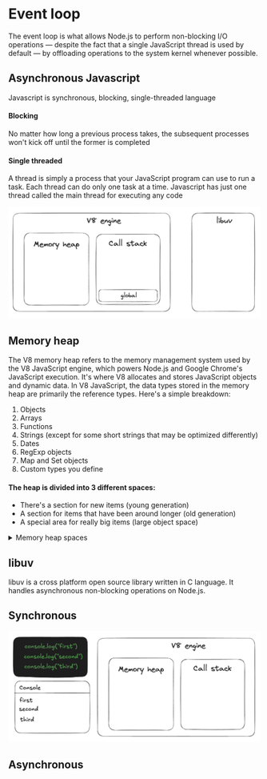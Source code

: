# Event loop

The event loop is what allows Node.js to perform non-blocking I/O operations —
despite the fact that a single JavaScript thread is used by default — by
offloading operations to the system kernel whenever possible.

## Asynchronous Javascript

Javascript is synchronous, blocking, single-threaded language

#### Blocking

No matter how long a previous process takes, the subsequent processes won't kick
off until the former is completed

#### Single threaded

A thread is simply a process that your JavaScript program can use to run a task.
Each thread can do only one task at a time. Javascript has just one thread
called the main thread for executing any code

![Event loop](./assets/Screenshot%202024-09-04%20at%2007.16.48.png "Event loop")

## Memory heap

The V8 memory heap refers to the memory management system used by the V8
JavaScript engine, which powers Node.js and Google Chrome's JavaScript
execution. It's where V8 allocates and stores JavaScript objects and dynamic
data. In V8 JavaScript, the data types stored in the memory heap are primarily the reference types. Here's a simple breakdown:
1. Objects
2. Arrays
3. Functions
4. Strings (except for some short strings that may be optimized differently)
5. Dates
6. RegExp objects
7. Map and Set objects
8. Custom types you define 

#### The heap is divided into 3 different spaces:
- There's a section for new items (young generation)
- A section for items that have been around longer (old generation)
- A special area for really big items (large object space)

<details>
  <summary>Memory heap spaces</summary>

  <h3>New Space (Young Generation):</h3>
  <ol>
    <li>
      <strong>Purpose:</strong> The new space is where most objects are initially allocated. It is relatively small and optimized for short-lived objects.
    </li>
    <li>
      <strong>Subdivisions:</strong>
      <ol>
        <li>
          <strong>Eden Space:</strong> Newly created objects are first allocated here.
        </li>
        <li>
          <strong>Survivor Spaces:</strong> Objects that survive a garbage collection cycle in the Eden
          space are moved to one of the two survivor spaces (from-space and to-space).
        </li>
      </ol>
    </li>
    <li>
      <strong>Garbage Collection:</strong> Minor garbage collections happen frequently in the new space
      to free up memory. If an object survives several minor collections, it is promoted to the old space.
    </li>
  </ol>

  <h3>Old Space (Old Generation):</h3>
  <ol>
    <li>
      <strong>Purpose:</strong> The old space holds objects that have lived long enough in the new space to be considered long-lived.
    </li>
    <li>
      <strong>Subdivisions:</strong>
      <ol>
        <li>
          <strong>Old Pointer Space:</strong> Stores objects with references to other objects.
        </li>
        <li>
          <strong>Old Data Space:</strong> Stores objects with references to other objects.
        </li>
      </ol>
    </li>
    <li>
      <strong>Garbage collection:</strong> Major garbage collections are less frequent and more costly. The objects here are often deeply rooted in the application and are not collected often
    </li>
  </ol>

  <h3>Large Object Space:</h3>
  <ol>
    <li>
      <strong>Purpose:</strong> Objects that are too large to fit into the new space are allocated here
    </li>
    <li>
      <strong>Garbage collection:</strong> Objects in this space are individually managed and garbage collected.
    </li>
  </ol>
</details>
  
## libuv
libuv is a cross platform open source library written in C language. It handles
asynchronous non-blocking operations on Node.js.

## Synchronous
![Execution stack](./assets/stack.gif "Execution stack")

## Asynchronous

